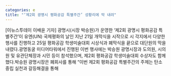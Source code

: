 ```yaml
---
categories: e
title: "‘제2회 광명시 평화공감 특별주간’ 성황리에 막 내려"
---
```

[이뉴스투데이 이배윤 기자] 광명시(시장 박승원)가 운영한 ‘제2회 광명시 평화공감 특별주간’이 유엔(UN) 국제평화의 날인 지난 21일 개막식을 시작으로 시 각지에서 다양한 행사를 진행하고 25일 평화공감 학생미술대회 시상식과 폐막식을 끝으로 대단원의 막을 내렸다.광명동굴 미디어타워에서 진행된 이번 행사에는 박승원 광명시장과 도의원, 시의원 및 유관단체장과 시민 등이 참석했으며, 제2회 평화공감 학생미술대회 수상자도 함께했다.박승원 광명시장은 폐회사를 통해 “이번 제2회 평화공감 특별주간의 주제는 탄소중립 실천과 갈등해결을 통해